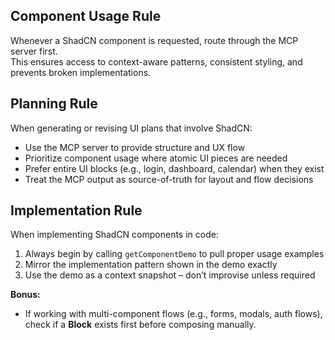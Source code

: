## Component Usage Rule
Whenever a ShadCN component is requested, route through the MCP server first.  
This ensures access to context-aware patterns, consistent styling, and prevents broken implementations.

## Planning Rule
When generating or revising UI plans that involve ShadCN:

- Use the MCP server to provide structure and UX flow
- Prioritize component usage where atomic UI pieces are needed
- Prefer entire UI blocks (e.g., login, dashboard, calendar) when they exist
- Treat the MCP output as source-of-truth for layout and flow decisions

## Implementation Rule
When implementing ShadCN components in code:

1. Always begin by calling `getComponentDemo` to pull proper usage examples  
2. Mirror the implementation pattern shown in the demo exactly  
3. Use the demo as a context snapshot – don’t improvise unless required  

**Bonus:**  
- If working with multi-component flows (e.g., forms, modals, auth flows), check if a **Block** exists first before composing manually.